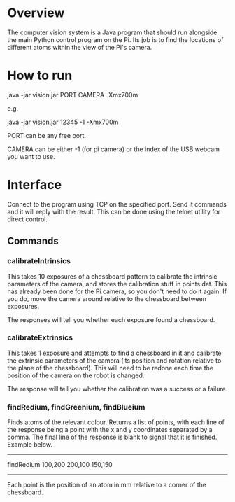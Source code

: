 # Overview

The computer vision system is a Java program that should run alongside
the main Python control program on the Pi. Its job is to find the
locations of different atoms within the view of the Pi's camera.

# How to run

java -jar vision.jar PORT CAMERA -Xmx700m

e.g.

java -jar vision.jar 12345 -1 -Xmx700m

PORT can be any free port.

CAMERA can be either -1 (for pi camera) or the index of the USB webcam
you want to use.

# Interface

Connect to the program using TCP on the specified port. Send it
commands and it will reply with the result. This can be done using the
telnet utility for direct control.

## Commands

### calibrateIntrinsics

This takes 10 exposures of a chessboard pattern to calibrate the
intrinsic parameters of the camera, and stores the calibration stuff
in points.dat. This has already been done for the Pi camera, so you
don't need to do it again. If you do, move the camera around relative
to the chessboard between exposures.

The responses will tell you whether each exposure found a chessboard.

### calibrateExtrinsics

This takes 1 exposure and attempts to find a chessboard in it and
calibrate the extrinsic parameters of the camera (its position and
rotation relative to the plane of the chessboard). This will need to
be redone each time the position of the camera on the robot is
changed.

The response will tell you whether the calibration was a success or a
failure.

### findRedium, findGreenium, findBlueium

Finds atoms of the relevant colour. Returns a list of points, with
each line of the response being a point with the x and y coordinates
separated by a comma. The final line of the response is blank to
signal that it is finished. Example below.

----
findRedium
100,200
200,100
150,150

----

Each point is the position of an atom in mm relative to a corner of
the chessboard.
